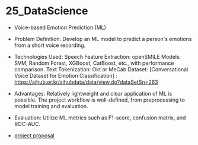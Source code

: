 # 25_DataScience

- Voice-based Emotion Prediction (ML)
- Problem Definition: Develop an ML model to predict a person's emotions from a short voice recording.

- Technologies Used:
  Speech Feature Extraction: openSMILE 
  Models: SVM, Random Forest, XGBoost, CatBoost, etc., with performance comparison.
  Text Tokenization: Okt or MeCab
  Dataset: [Conversational Voice Dataset for Emotion Classification] : https://aihub.or.kr/aihubdata/data/view.do?dataSetSn=263

- Advantages:
  Relatively lightweight and clear application of ML is possible.
  The project workflow is well-defined, from preprocessing to model training and evaluation.

- Evaluation:
  Utilize ML metrics such as F1-score, confusion matrix, and ROC-AUC.


- [project proposal](DS_ProjectProposal.pdf)
